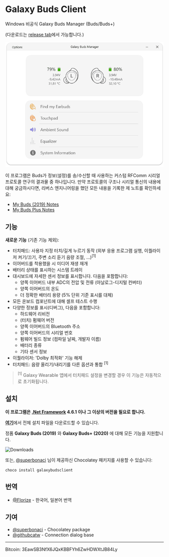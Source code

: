 # Galaxy Buds Client
Windows 비공식 Galaxy Buds Manager (Buds/Buds+)

(다운로드는 [release tab](https://github.com/thepbone/galaxybudsclient/releases)에서 가능합니다.)

<p align="center">
  <img src="screenshots/screencap.gif">
</p>

이 프로그램은 Buds가 정보(설정)를 송/수신할 때 사용하는 커스텀 RFComm 시리얼 프로토콜 연구의 결과물 중 하나입니다. 만약 프로토콜의 구조나 시리얼 통신의 내용에 대해 궁금하시다면, 리버스 엔지니어링을 했던 모든 내용을 기록한 제 노트를 확인하세요:

* [My Buds (2019) Notes](GalaxyBudsRFCommProtocol.md)
* [My Buds Plus Notes](Galaxy%20Buds%20Plus%20RFComm%20Protocol%20Notes.md)

## 기능

**새로운 기능** (기존 기능 제외):

* 터치패드: 사용자 지정 터치/길게 누르기 동작 (외부 응용 프로그램 실행, 이퀄라이저 켜기/끄기, 주변 소리 듣기 음량 조절, ...)<sup>[1]</sup>
* 이어버드를 착용했을 시 미디어 재생 재개
* 배터리 상태를 표시하는 시스템 트레이
* 대시보드에 자세한 센서 정보를 표시합니다. 다음을 포함합니다:
  * 양쪽 이어버드 내부 ADC의 전압 및 전류 (아날로그-디지털 컨버터)
  * 양쪽 이어버드의 온도
  * 더 정확한 배터리 용량 (5% 단위 기준 표시를 대체)
* 모든 온보드 컴포넌트에 대해 셀프 테스트 수행
* 다양한 정보를 표시(디버그), 다음을 포함합니다:
  * 하드웨어 리비전
  * (터치) 펌웨어 버전
  * 양쪽 이어버드의 Bluetooth 주소
  * 양쪽 이어버드의 시리얼 번호
  * 펌웨어 빌드 정보 (컴파일 날짜, 개발자 이름)
  * 배터리 종류
  * 기타 센서 정보
* 이퀄라이저: 'Dolby 최적화' 기능 해제
* 터치패드: 음량 올리기/내리기를 다른 옵션과 통합 <sup>[1]</sup>

> <sup>[1]</sup> Galaxy Wearable 앱에서 터치패드 설정을 변경할 경우 이 기능은 자동적으로 초기화됩니다.
## 설치

**이 프로그램은 [.Net Framework](https://dotnet.microsoft.com/download/dotnet-framework/net461) 4.6.1 이나 그 이상의 버전을 필요로 합니다.**

[**여기**](https://github.com/ThePBone/GalaxyBudsClient/releases)에서 전체 설치 파일을 다운로드할 수 있습니다.

정품 **Galaxy Buds (2019)** 와 **Galaxy Buds+ (2020)** 에 대해 모든 기능을 지원합니다.

![Downloads](https://img.shields.io/github/downloads/ThePBone/GalaxyBudsClient/total)

또는, [@superbonaci](https://github.com/superbonaci) 님이 제공하신 Chocolatey 패키지를 사용할 수 있습니다:

```
choco install galaxybudsclient
```

## 번역

* [@Florize](https://github.com/Florize) - 한국어, 일본어 번역

## 기여

* [@superbonaci](https://github.com/superbonaci) - Chocolatey package
* [@githubcatw](https://github.com/githubcatw) - Connection dialog base



___

Bitcoin: 3EawSB3NfX6JQxKBBFYh6ZwHDWXtJB84Ly
